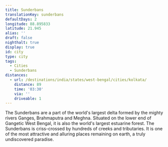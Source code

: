 ```yaml
---
title: Sunderbans
translationKey: sunderbans
defaultDays: 2
longitude: 88.895833
latitude: 21.945
alias: ''
draft: false
nighthalt: true
display: true
id: city
type: city
tags:
  - Cities
  - Sunderbans
distances:
  - url: /destinations/india/states/west-bengal/cities/kolkata/
    distance: 89
    time: '03:30'
    via: ''
    driveable: 1
---
```








The Sunderbans are a part of the world's largest delta formed by the mighty rivers Ganges, Brahmaputra and Meghna. Situated on the lower end of Gangetic West Bengal, it is also the world's largest estuarine forest. The Sunderbans is criss-crossed by hundreds of creeks and tributaries. It is one of the most attractive and alluring places remaining on earth, a truly undiscovered paradise.